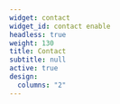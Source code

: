 ```yaml
---
widget: contact
widget_id: contact enable
headless: true
weight: 130
title: Contact
subtitle: null
active: true
design:
  columns: "2"
---
```

